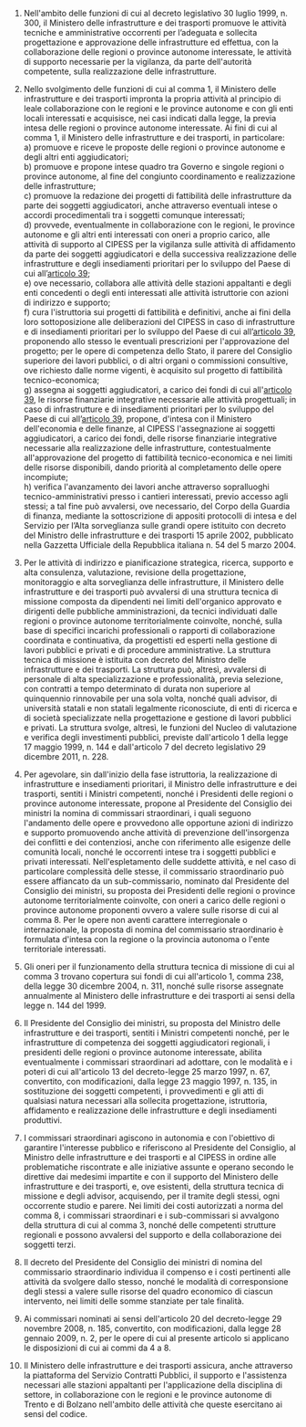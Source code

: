 1. Nell'ambito delle funzioni di cui al decreto legislativo 30 luglio 1999, n. 300, il Ministero delle infrastrutture e dei trasporti promuove le attività tecniche e amministrative occorrenti per l’adeguata e sollecita progettazione e approvazione delle infrastrutture ed effettua, con la collaborazione delle regioni o province autonome interessate, le attività di supporto necessarie per la vigilanza, da parte dell'autorità competente, sulla realizzazione delle infrastrutture.

2. Nello svolgimento delle funzioni di cui al comma 1, il Ministero delle infrastrutture e dei trasporti impronta la propria attività al principio di leale collaborazione con le regioni e le province autonome e con gli enti locali interessati e acquisisce, nei casi indicati dalla legge, la previa intesa delle regioni o province autonome interessate. Ai fini di cui al comma 1, il Ministero delle infrastrutture e dei trasporti, in particolare:<br>a) promuove e riceve le proposte delle regioni o province autonome e degli altri enti aggiudicatori;<br>b) promuove e propone intese quadro tra Governo e singole regioni o province autonome, al fine del congiunto coordinamento e realizzazione delle infrastrutture;<br>c) promuove la redazione dei progetti di fattibilità delle infrastrutture da parte dei soggetti aggiudicatori, anche attraverso eventuali intese o accordi procedimentali tra i soggetti comunque interessati;<br>d) provvede, eventualmente in collaborazione con le regioni, le province autonome e gli altri enti interessati con oneri a proprio carico, alle attività di supporto al CIPESS per la vigilanza sulle attività di affidamento da parte dei soggetti aggiudicatori e della successiva realizzazione delle infrastrutture e degli insediamenti prioritari per lo sviluppo del Paese di cui all’[articolo 39](/index.html?article=articolo-39&version=1);<br>e) ove necessario, collabora alle attività delle stazioni appaltanti e degli enti concedenti o degli enti interessati alle attività istruttorie con azioni di indirizzo e supporto;<br>f) cura l'istruttoria sui progetti di fattibilità e definitivi, anche ai fini della loro sottoposizione alle deliberazioni del CIPESS in caso di infrastrutture e di insediamenti prioritari per lo sviluppo del Paese di cui all’[articolo 39](/index.html?article=articolo-39&version=1), proponendo allo stesso le eventuali prescrizioni per l'approvazione del progetto; per le opere di competenza dello Stato, il parere del Consiglio superiore dei lavori pubblici, o di altri organi o commissioni consultive, ove richiesto dalle norme vigenti, è acquisito sul progetto di fattibilità tecnico-economica;<br>g) assegna ai soggetti aggiudicatori, a carico dei fondi di cui all'[articolo 39](/index.html?article=articolo-39&version=1), le risorse finanziarie integrative necessarie alle attività progettuali; in caso di infrastrutture e di insediamenti prioritari per lo sviluppo del Paese di cui all’[articolo 39](/index.html?article=articolo-39&version=1), propone, d'intesa con il Ministero dell'economia e delle finanze, al CIPESS l'assegnazione ai soggetti aggiudicatori, a carico dei fondi, delle risorse finanziarie integrative necessarie alla realizzazione delle infrastrutture, contestualmente all'approvazione del progetto di fattibilità tecnico-economica e nei limiti delle risorse disponibili, dando priorità al completamento delle opere incompiute;<br>h) verifica l'avanzamento dei lavori anche attraverso sopralluoghi tecnico-amministrativi presso i cantieri interessati, previo accesso agli stessi; a tal fine può avvalersi, ove necessario, del Corpo della Guardia di finanza, mediante la sottoscrizione di appositi protocolli di intesa e del Servizio per l’Alta sorveglianza sulle grandi opere istituito con decreto del Ministro delle infrastrutture e dei trasporti 15 aprile 2002, pubblicato nella Gazzetta Ufficiale della Repubblica italiana n. 54 del 5 marzo 2004.

3. Per le attività di indirizzo e pianificazione strategica, ricerca, supporto e alta consulenza, valutazione, revisione della progettazione, monitoraggio e alta sorveglianza delle infrastrutture, il Ministero delle infrastrutture e dei trasporti può avvalersi di una struttura tecnica di missione composta da dipendenti nei limiti dell'organico approvato e dirigenti delle pubbliche amministrazioni, da tecnici individuati dalle regioni o province autonome territorialmente coinvolte, nonché, sulla base di specifici incarichi professionali o rapporti di collaborazione coordinata e continuativa, da progettisti ed esperti nella gestione di lavori pubblici e privati e di procedure amministrative. La struttura tecnica di missione è istituita con decreto del Ministro delle infrastrutture e dei trasporti. La struttura può, altresì, avvalersi di personale di alta specializzazione e professionalità, previa selezione, con contratti a tempo determinato di durata non superiore al quinquennio rinnovabile per una sola volta, nonché quali advisor, di università statali e non statali legalmente riconosciute, di enti di ricerca e di società specializzate nella progettazione e gestione di lavori pubblici e privati. La struttura svolge, altresì, le funzioni del Nucleo di valutazione e verifica degli investimenti pubblici, previste dall'articolo 1 della legge 17 maggio 1999, n. 144 e dall'articolo 7 del decreto legislativo 29 dicembre 2011, n. 228.

4. Per agevolare, sin dall'inizio della fase istruttoria, la realizzazione di infrastrutture e insediamenti prioritari, il Ministro delle infrastrutture e dei trasporti, sentiti i Ministri competenti, nonché i Presidenti delle regioni o province autonome interessate, propone al Presidente del Consiglio dei ministri la nomina di commissari straordinari, i quali seguono l'andamento delle opere e provvedono alle opportune azioni di indirizzo e supporto promuovendo anche attività di prevenzione dell'insorgenza dei conflitti e dei contenziosi, anche con riferimento alle esigenze delle comunità locali, nonché le occorrenti intese tra i soggetti pubblici e privati interessati. Nell'espletamento delle suddette attività, e nel caso di particolare complessità delle stesse, il commissario straordinario può essere affiancato da un sub-commissario, nominato dal Presidente del Consiglio dei ministri, su proposta dei Presidenti delle regioni o province autonome territorialmente coinvolte, con oneri a carico delle regioni o province autonome proponenti ovvero a valere sulle risorse di cui al comma 8. Per le opere non aventi carattere interregionale o internazionale, la proposta di nomina del commissario straordinario è formulata d'intesa con la regione o la provincia autonoma o l'ente territoriale interessati.

5. Gli oneri per il funzionamento della struttura tecnica di missione di cui al comma 3 trovano copertura sui fondi di cui all'articolo 1, comma 238, della legge 30 dicembre 2004, n. 311, nonché sulle risorse assegnate annualmente al Ministero delle infrastrutture e dei trasporti ai sensi della legge n. 144 del 1999.

6. Il Presidente del Consiglio dei ministri, su proposta del Ministro delle infrastrutture e dei trasporti, sentiti i Ministri competenti nonché, per le infrastrutture di competenza dei soggetti aggiudicatori regionali, i presidenti delle regioni o province autonome interessate, abilita eventualmente i commissari straordinari ad adottare, con le modalità e i poteri di cui all'articolo 13 del decreto-legge 25 marzo 1997, n. 67, convertito, con modificazioni, dalla legge 23 maggio 1997, n. 135, in sostituzione dei soggetti competenti, i provvedimenti e gli atti di qualsiasi natura necessari alla sollecita progettazione, istruttoria, affidamento e realizzazione delle infrastrutture e degli insediamenti produttivi.

7. I commissari straordinari agiscono in autonomia e con l'obiettivo di garantire l'interesse pubblico e riferiscono al Presidente del Consiglio, al Ministro delle infrastrutture e dei trasporti e al CIPESS in ordine alle problematiche riscontrate e alle iniziative assunte e operano secondo le direttive dai medesimi impartite e con il supporto del Ministero delle infrastrutture e dei trasporti, e, ove esistenti, della struttura tecnica di missione e degli advisor, acquisendo, per il tramite degli stessi, ogni occorrente studio e parere. Nei limiti dei costi autorizzati a norma del comma 8, i commissari straordinari e i sub-commissari si avvalgono della struttura di cui al comma 3, nonché delle competenti strutture regionali e possono avvalersi del supporto e della collaborazione dei soggetti terzi.

8. Il decreto del Presidente del Consiglio dei ministri di nomina del commissario straordinario individua il compenso e i costi pertinenti alle attività da svolgere dallo stesso, nonché le modalità di corresponsione degli stessi a valere sulle risorse del quadro economico di ciascun intervento, nei limiti delle somme stanziate per tale finalità.

9. Ai commissari nominati ai sensi dell'articolo 20 del decreto-legge 29 novembre 2008, n. 185, convertito, con modificazioni, dalla legge 28 gennaio 2009, n. 2, per le opere di cui al presente articolo si applicano le disposizioni di cui ai commi da 4 a 8.

10. Il Ministero delle infrastrutture e dei trasporti assicura, anche attraverso la piattaforma del Servizio Contratti Pubblici, il supporto e l'assistenza necessari alle stazioni appaltanti per l'applicazione della disciplina di settore, in collaborazione con le regioni e le province autonome di Trento e di Bolzano nell'ambito delle attività che queste esercitano ai sensi del codice.
